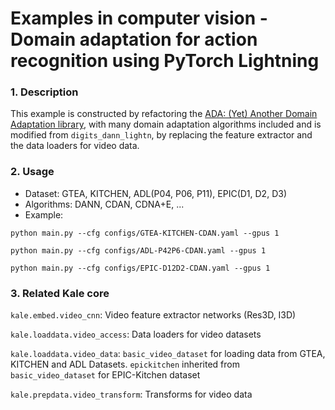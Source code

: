 # Examples in computer vision - Domain adaptation for action recognition using PyTorch Lightning

### 1. Description
This example is constructed by refactoring the [ADA: (Yet) Another Domain Adaptation library](https://github.com/criteo-research/pytorch-ada), with many domain adaptation algorithms included and is modified from `digits_dann_lightn`, by replacing the feature extractor and the data loaders for video data.

### 2. Usage

* Dataset: GTEA, KITCHEN, ADL(P04, P06, P11), EPIC(D1, D2, D3)
* Algorithms: DANN, CDAN, CDNA+E, ...
* Example:

`python main.py --cfg configs/GTEA-KITCHEN-CDAN.yaml --gpus 1`

`python main.py --cfg configs/ADL-P42P6-CDAN.yaml --gpus 1`

`python main.py --cfg configs/EPIC-D12D2-CDAN.yaml --gpus 1`

### 3. Related Kale core


`kale.embed.video_cnn`: Video feature extractor networks (Res3D, I3D)

`kale.loaddata.video_access`: Data loaders for video datasets

`kale.loaddata.video_data`: `basic_video_dataset` for loading data from GTEA, KITCHEN and ADL Datasets. `epickitchen` inherited from `basic_video_dataset` for EPIC-Kitchen dataset

`kale.prepdata.video_transform`: Transforms for video data

